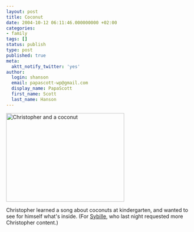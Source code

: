 ```yaml
---
layout: post
title: Coconut
date: 2004-10-12 06:11:46.000000000 +02:00
categories:
- family
tags: []
status: publish
type: post
published: true
meta:
  aktt_notify_twitter: 'yes'
author:
  login: shanson
  email: papascott-wp@gmail.com
  display_name: PapaScott
  first_name: Scott
  last_name: Hanson
---
```

<p><img src="https://www.papascott.de/wordpress/wp-content/uploads/2004/10/crh_coconut.jpg" border="0" height="240" width="320" alt="Christopher and a coconut" /></p>
<p>Christopher learned a song about coconuts at kindergarten, and wanted to see for himself what's inside. (For <a href="http://sibylle.blogg.de/" title="Spucknapf - Was raus muss, muss raus">Sybille</a>, who last night requested more Christopher content.)</p>
